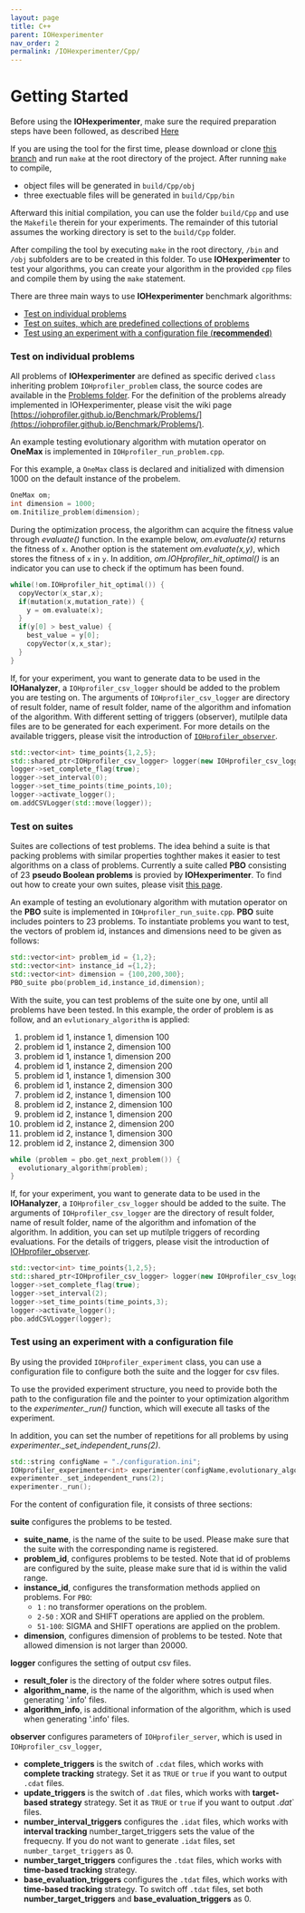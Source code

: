 ```yaml
---
layout: page
title: C++
parent: IOHexperimenter
nav_order: 2
permalink: /IOHexperimenter/Cpp/
--- 
```


Getting Started
==============================================

Before using the __IOHexperimenter__, make sure the required preparation steps have been followed, as described [Here](/IOHexperimenter/Preparation/)

If you are using the tool for the first time, please download or clone [this branch](https://github.com/IOHprofiler/IOHexperimenter) and run `make` at the root directory of the project. After running `make` to compile,
* object files will be generated in `build/Cpp/obj`
* three exectuable files will be generated in `build/Cpp/bin`

Afterward this initial compilation, you can use the folder `build/Cpp` and use the `Makefile` therein for your experiments. The remainder of this tutorial assumes the working directory is set to the `build/Cpp` folder.

After compiling the tool by executing `make` in the root directory, `/bin` and `/obj` subfolders are to be created in this folder. To use __IOHexperimenter__ to test your algorithms, you can create your algorithm in the provided `cpp` files and compile them by using the `make` statement.

There are three main ways to use __IOHexperimenter__ benchmark algorithms:
* [Test on individual problems](#problems)
* [Test on suites, which are predefined collections of problems](#suites)
* [Test using an experiment with a configuration file (__recommended__)](#experimenter)

<a name="problems"></a>
### Test on individual problems
All problems of __IOHexperimenter__ are defined as specific derived `class` inheriting problem `IOHprofiler_problem` class, the source codes are available in the [Problems folder](/src/Problems). For the definition of the problems already implemented in IOHexperimenter, please visit the wiki page [https://iohprofiler.github.io/Benchmark/Problems/](https://iohprofiler.github.io/Benchmark/Problems/).

An example testing evolutionary algorithm with mutation operator on __OneMax__ is implemented in `IOHprofiler_run_problem.cpp`. 

For this example, a `OneMax` class is declared and initialized with dimension 1000 on the default instance of the probelem.
```cpp
OneMax om;
int dimension = 1000;
om.Initilize_problem(dimension);
```

During the optimization process, the algorithm can acquire the fitness value through <i>evaluate()</i> function. In the example below, <i>om.evaluate(x)</i> returns the fitness of `x`. Another option is the statement <i>om.evaluate(x,y)</i>, which stores the fitness of `x` in `y`. In addition, <i>om.IOHprofiler_hit_optimal()</i> is an indicator you can use to check if the optimum has been found.
```cpp
while(!om.IOHprofiler_hit_optimal()) {
  copyVector(x_star,x);
  if(mutation(x,mutation_rate)) {
    y = om.evaluate(x);
  }
  if(y[0] > best_value) {
    best_value = y[0];
    copyVector(x,x_star);
  }
}
```

If, for your experiment, you want to generate data to be used in the __IOHanalyzer__, a `IOHprofiler_csv_logger` should be added to the problem you are testing on. The arguments of `IOHprofiler_csv_logger` are directory of result folder, name of result folder, name of the algorithm and infomation of the algorithm. With different setting of triggers (observer), mutilple data files are to be generated for each experiment. For more details on the available triggers, please visit the introduction of [`IOHprofiler_observer`](/IOHexperimenter/Loggers/Observer).
```cpp
std::vector<int> time_points{1,2,5};
std::shared_ptr<IOHprofiler_csv_logger> logger(new IOHprofiler_csv_logger("./","run_problem","EA","EA"));
logger->set_complete_flag(true);
logger->set_interval(0);
logger->set_time_points(time_points,10);
logger->activate_logger();
om.addCSVLogger(std::move(logger));
```

<a name="suites"></a>
### Test on suites
Suites are collections of test problems. The idea behind a suite is that packing problems with similar properties toghther makes it easier to test algorithms on a class of problems. Currently a suite called __PBO__ consisting of 23 __pseudo Boolean problems__ is provied by __IOHexperimenter__. To find out how to create your own suites, please visit [this page](/IOHexperimenter/CreatingSuites/).

An example of testing an evolutionary algorithm with mutation operator on  the __PBO__ suite is implemented in `IOHprofiler_run_suite.cpp`. __PBO__ suite includes pointers to 23 problems. To instantiate problems you want to test, the vectors of problem id, instances and dimensions need to be given as follows:
```cpp
std::vector<int> problem_id = {1,2};
std::vector<int> instance_id ={1,2};
std::vector<int> dimension = {100,200,300};
PBO_suite pbo(problem_id,instance_id,dimension);
```

With the suite, you can test problems of the suite one by one, until all problems have been tested. In this example, the order of problem is as follow, and an `evlutionary_algorithm` is applied:

1. problem id 1, instance 1, dimension 100
2. problem id 1, instance 2, dimension 100
3. problem id 1, instance 1, dimension 200
4. problem id 1, instance 2, dimension 200
5. problem id 1, instance 1, dimension 300
6. problem id 1, instance 2, dimension 300
7. problem id 2, instance 1, dimension 100
8. problem id 2, instance 2, dimension 100
9. problem id 2, instance 1, dimension 200
10. problem id 2, instance 2, dimension 200
11. problem id 2, instance 1, dimension 300
12. problem id 2, instance 2, dimension 300

```cpp
while (problem = pbo.get_next_problem()) {
  evolutionary_algorithm(problem);
}
```

If, for your experiment, you want to generate data to be used in the __IOHanalyzer__, a `IOHprofiler_csv_logger` should be added to the suite. The arguments of `IOHprofiler_csv_logger` are the directory of result folder, name of result folder, name of the algorithm and infomation of the algorithm. In addition, you can set up mutilple triggers of recording evaluations. For the details of triggers, please visit the introduction of [IOHprofiler_observer](/IOHexperimenter/Loggers/).
```cpp
std::vector<int> time_points{1,2,5};
std::shared_ptr<IOHprofiler_csv_logger> logger(new IOHprofiler_csv_logger("./","run_suite","EA","EA"));
logger->set_complete_flag(true);
logger->set_interval(2);
logger->set_time_points(time_points,3);
logger->activate_logger();
pbo.addCSVLogger(logger);
```

<a name="experimenter"></a>
### Test using an experiment with a configuration file

By using the provided `IOHprofiler_experiment` class, you can use a configuration file to configure both the suite and the logger for csv files.

To use the provided experiment structure, you need to provide both the path to the configuration file and the pointer to your optimization algorithm to the <i>experimenter._run()</i> function, which will execute all tasks of the experiment.

In addition, you can set the number of repetitions for all problems by using <i>experimenter._set_independent_runs(2)</i>.
```cpp
std::string configName = "./configuration.ini";
IOHprofiler_experimenter<int> experimenter(configName,evolutionary_algorithm);
experimenter._set_independent_runs(2);
experimenter._run();
```

For the content of configuration file, it consists of three sections:

__suite__ configures the problems to be tested.
* __suite_name__, is the name of the suite to be used. Please make sure that the suite with the corresponding name is registered.
* __problem_id__, configures problems to be tested. Note that id of problems are configured by the suite, please make sure that id is within the valid range.
* __instance_id__, configures the transformation methods applied on problems. 
  For `PBO`:
  * `1` : no transformer operations on the problem.
  * `2-50` :  XOR and SHIFT operations are applied on the problem.
  * `51-100`: SIGMA and SHIFT operations are applied on the problem.
* __dimension__, configures dimension of problems to be tested. Note that allowed dimension is not larger than 20000.

__logger__ configures the setting of output csv files.
* __result_foler__ is the directory of the folder where sotres output files.
* __algorithm_name__, is the name of the algorithm, which is used when generating '.info' files.
* __algorithm_info__, is additional information of the algorithm, which is used when generating '.info' files.

__observer__ configures parameters of `IOHprofiler_server`, which is used in `IOHprofiler_csv_logger`,
* __complete_triggers__ is the switch of `.cdat` files, which works with __complete tracking__ strategy. Set it as `TRUE` or `true` if you want to output `.cdat` files.
* __update_triggers__ is the switch of `.dat` files, which works with __target-based strategy__ strategy. Set it as `TRUE` or `true` if you want to output <i>.dat</i>` files.
* __number_interval_triggers__ configures the `.idat` files, which works with __interval tracking__  number_target_triggers sets the value of the frequecny. If you do not want to generate `.idat` files, set `number_target_triggers` as 0.
* __number_target_triggers__ configures the `.tdat` files, which works with __time-based tracking__ strategy.
* __base_evaluation_triggers__ configures the `.tdat` files, which works with __time-based tracking__ strategy. To switch off `.tdat` files, set both __number_target_triggers__ and __base_evaluation_triggers__ as 0.
